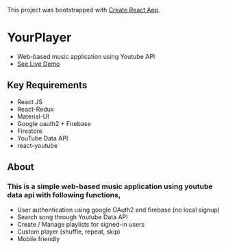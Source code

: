 This project was bootstrapped with [Create React App](https://github.com/facebookincubator/create-react-app).

# YourPlayer
- Web-based music application using Youtube API
- [See Live Demo](https://yourplayer.herokuapp.com)

## Key Requirements
- React JS
- React-Redux
- Material-UI
- Google oauth2 + Firebase
- Firestore
- YouTube Data API
- react-youtube

## About

### This is a simple web-based music application using youtube data api with following functions,

- User authentication using google OAuth2 and firebase (no local signup)
- Search song through Youtube Data API
- Create / Manage playlists for signed-in users
- Custom player (shuffle, repeat, skip)
- Mobile friendly
